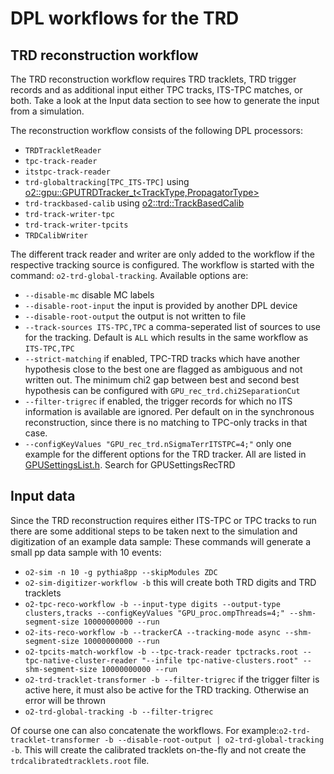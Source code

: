 <!-- doxy
\page refDetectorsTRDworkflow TRD workflow
/doxy -->

# DPL workflows for the TRD

## TRD reconstruction workflow
The TRD reconstruction workflow requires TRD tracklets, TRD trigger records and as additional input either TPC tracks, ITS-TPC matches, or both.
Take a look at the Input data section to see how to generate the input from a simulation.

The reconstruction workflow consists of the following DPL processors:

* `TRDTrackletReader`
* `tpc-track-reader`
* `itstpc-track-reader`
* `trd-globaltracking[TPC_ITS-TPC]` using [o2::gpu::GPUTRDTracker_t<TrackType,PropagatorType>](../../../../tree/dev/GPU/GPUTracking/TRDTracking/GPUTRDTracker.h)
* `trd-trackbased-calib` using [o2::trd::TrackBasedCalib](../../../../tree/dev/Detectors/TRD/calibration/include/TRDCalibration/TrackBasedCalib.h)
* `trd-track-writer-tpc`
* `trd-track-writer-tpcits`
* `TRDCalibWriter`

The different track reader and writer are only added to the workflow if the respective tracking source is configured. The workflow is started with the command:
`o2-trd-global-tracking`. Available options are:
* `--disable-mc` disable MC labels
* `--disable-root-input` the input is provided by another DPL device
* `--disable-root-output` the output is not written to file
* `--track-sources ITS-TPC,TPC` a comma-seperated list of sources to use for the tracking. Default is `ALL` which results in the same workflow as `ITS-TPC,TPC`
* `--strict-matching` if enabled, TPC-TRD tracks which have another hypothesis close to the best one are flagged as ambiguous and not written out. The minimum chi2 gap between best and second best hypothesis can be configured with `GPU_rec_trd.chi2SeparationCut`
* `--filter-trigrec` if enabled, the trigger records for which no ITS information is available are ignored. Per default on in the synchronous reconstruction, since there is no matching to TPC-only tracks in that case.
* `--configKeyValues "GPU_rec_trd.nSigmaTerrITSTPC=4;"` only one example for the different options for the TRD tracker. All are listed in [GPUSettingsList.h](../../../../dev/GPU/GPUTracking/Definitions/GPUSettingsList.h). Search for GPUSettingsRecTRD


## Input data
Since the TRD reconstruction requires either ITS-TPC or TPC tracks to run there are some additional steps to be taken next to the simulation and digitization of an example data sample:
These commands will generate a small pp data sample with 10 events:
* `o2-sim -n 10 -g pythia8pp --skipModules ZDC`
* `o2-sim-digitizer-workflow -b` this will create both TRD digits and TRD tracklets
* `o2-tpc-reco-workflow -b --input-type digits --output-type clusters,tracks --configKeyValues "GPU_proc.ompThreads=4;" --shm-segment-size 10000000000 --run`
* `o2-its-reco-workflow -b --trackerCA --tracking-mode async --shm-segment-size 10000000000 --run`
* `o2-tpcits-match-workflow -b --tpc-track-reader tpctracks.root --tpc-native-cluster-reader "--infile tpc-native-clusters.root" --shm-segment-size 10000000000 --run`
* `o2-trd-tracklet-transformer -b --filter-trigrec` if the trigger filter is active here, it must also be active for the TRD tracking. Otherwise an error will be thrown
* `o2-trd-global-tracking -b --filter-trigrec`

Of course one can also concatenate the workflows. For example:`o2-trd-tracklet-transformer -b --disable-root-output | o2-trd-global-tracking -b`. This will create the calibrated tracklets on-the-fly and not create the `trdcalibratedtracklets.root` file.

